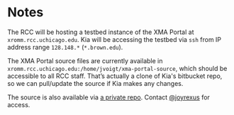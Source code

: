# Notes

The RCC will be hosting a testbed instance of the XMA Portal at `xromm.rcc.uchicago.edu`.  Kia will be accessing the testbed via `ssh` from IP address range `128.148.*` (`*.brown.edu`).

The XMA Portal source files are currently available in `xromm.rcc.uchicago.edu:/home/jvoigt/xma-portal-source`, which should be accessible to all RCC staff. That’s actually a clone of Kia's bitbucket repo, so we can pull/update the source if Kia makes any changes.

The source is also available via [a private repo](https://github.com/rcc-uchicago/xma-portal).  Contact [@joyrexus](https://github.com/joyrexus) for access.
